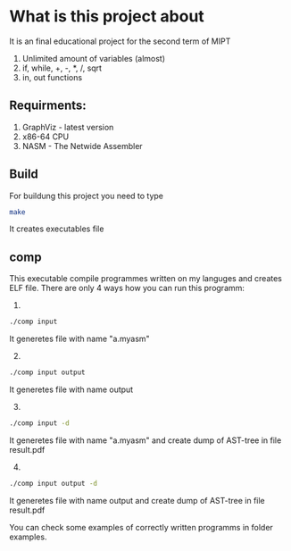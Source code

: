 # What is this project about
It is an final educational project for the second term of MIPT

1. Unlimited amount of variables (almost)
2. if, while, +, -, *, /, sqrt
3. in, out functions
## Requirments:
1. GraphViz - latest version
2. x86-64 CPU
3. NASM - The Netwide Assembler 
## Build
For buildung this project you need to type
```sh
make
```
It creates executables file
## comp
This executable compile programmes written on my languges and creates ELF file.
There are only 4 ways how you can run this programm:

1.
```sh
./comp input
```
It generetes file with  name "a.myasm"

2.
```sh
./comp input output
```
It generetes file with name output

3.
```sh
./comp input -d
```
It generetes file with  name "a.myasm" and create dump of AST-tree in file result.pdf


4.
```sh
./comp input output -d
```
It generetes file with  name output and create dump of AST-tree in file result.pdf

You can check some examples of correctly written programms in folder examples. 
